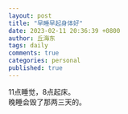```yaml
---
layout: post
title: "早睡早起身体好"
date: 2023-02-11 20:36:39 +0800
author: 丘海东 
tags: daily
comments: true
categories: personal
published: true
---
```

11点睡觉，8点起床。  
晚睡会毁了那两三天的。

